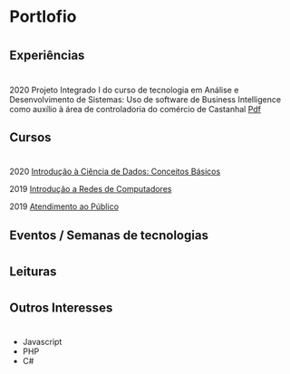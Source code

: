# Portlofio
# 


## Experiências
#
2020 Projeto Integrado I do curso de tecnologia em Análise e Desenvolvimento de Sistemas: Uso de software de Business Intelligence como auxílio à área de
controladoria do comércio de Castanhal [Pdf](./Projetos_Faculdade_Tads/Projeto_Integrado_I_Tads.pdf)

## Cursos
#
2020 [Introdução à Ciência de Dados: Conceitos Básicos](./Certificados/Introdução_a_ciencia_de_dados_conceitos_basico.pdf)

2019 [Introdução a Redes de Computadores](./Certificados/Introdução_a_Redes_de_Computadores.pdf)

2019 [Atendimento ao Público](./Certificados/Atendimento_ao_Público.pdf)
## Eventos / Semanas de tecnologias
#
## Leituras
#
## Outros Interesses
#
* Javascript
* PHP
* C#
